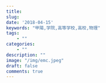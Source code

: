 ```yaml
---
title:
slug:
date: '2018-04-15'
keywords: "甲陽,学院,高等学校,高校,物理"
tags:
    - ""
categories:
    - ""
description: ""
image: "/img/emc.jpeg"
draft: false
comments: true
---
```

